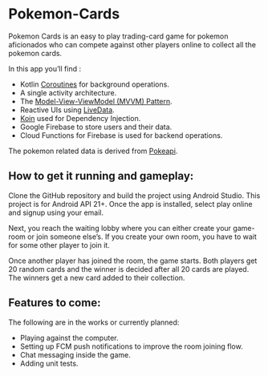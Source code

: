 # Pokemon-Cards
Pokemon Cards is an easy to play trading-card game for pokemon aficionados who can compete against other players online to collect all the pokemon cards.

In this app you’ll find : 
- Kotlin [Coroutines](https://kotlinlang.org/docs/reference/coroutines-overview.html) for background operations.
- A single activity architecture.
- The [Model-View-ViewModel (MVVM) Pattern](https://medium.com/upday-devs/android-architecture-patterns-part-3-model-view-viewmodel-e7eeee76b73b).
- Reactive UIs using [LiveData](https://developer.android.com/topic/libraries/architecture/livedata).
- [Koin](https://insert-koin.io/) used for Dependency Injection.
- Google Firebase to store users and their data.
- Cloud Functions for Firebase is used for backend operations. 

The pokemon related data is derived from [Pokeapi](https://pokeapi.co/).

## How to get it running and gameplay:
Clone the GitHub repository and build the project using Android Studio. This project is for Android API 21+. 
Once the app is installed, select play online and signup using your email.

Next, you reach the waiting lobby where you can either create your game-room or join someone else’s. If you create your own room, you have to wait for some other player to join it.

Once another player has joined the room, the game starts. Both players get 20 random cards and the winner is decided after all 20 cards are played. The winners get a new card added to their collection.

## Features to come:
The following are in the works or currently planned:
- Playing against the computer.
- Setting up FCM push notifications to improve the room joining flow. 
- Chat messaging inside the game.
- Adding unit tests.

